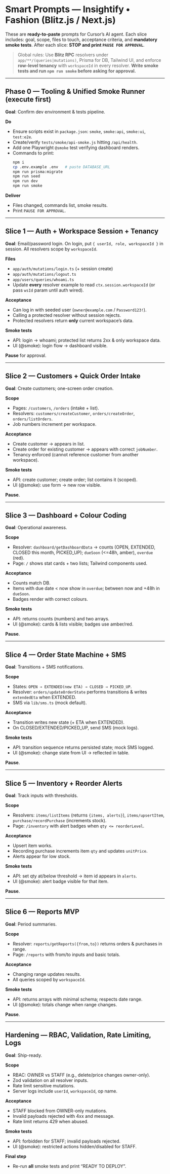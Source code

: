 # Smart Prompts — Insightify • Fashion (Blitz.js / Next.js)

These are **ready-to-paste** prompts for Cursor’s AI agent. Each slice includes: goal, scope, files to touch, acceptance criteria, and **mandatory smoke tests**. After each slice: **STOP and print `PAUSE FOR APPROVAL`**.

> Global rules: Use **Blitz RPC** resolvers under `app/**/(queries|mutations)`, Prisma for DB, Tailwind UI, and enforce **row-level tenancy** with `workspaceId` in every resolver. **Write smoke tests and run `npm run smoke` before asking for approval.**

---

## Phase 0 — Tooling & Unified Smoke Runner (execute first)
**Goal**: Confirm dev environment & tests pipeline.

**Do**
- Ensure scripts exist in `package.json`: `smoke`, `smoke:api`, `smoke:ui`, `test:e2e`.
- Create/verify `tests/smoke/api-smoke.js` hitting `/api/health`.
- Add one Playwright `@smoke` test verifying dashboard renders.
- Commands to print:
  ```bash
  npm i
  cp .env.example .env   # paste DATABASE_URL
  npm run prisma:migrate
  npm run seed
  npm run dev
  npm run smoke
  ```

**Deliver**
- Files changed, commands list, smoke results.
- Print `PAUSE FOR APPROVAL`.

---

## Slice 1 — Auth + Workspace Session + Tenancy
**Goal**: Email/password login. On login, put `{ userId, role, workspaceId }` in session. All resolvers scope by `workspaceId`.

**Files**
- `app/auth/mutations/login.ts` (+ session create)
- `app/auth/mutations/logout.ts`
- `app/users/queries/whoami.ts`
- Update **every** resolver example to read `ctx.session.workspaceId` (or pass `wsId` param until auth wired).

**Acceptance**
- Can log in with seeded user (`owner@example.com` / `Password123!`).
- Calling a protected resolver without session rejects.
- Protected resolvers return **only** current workspace’s data.

**Smoke tests**
- API: login → whoami; protected list returns 2xx & only workspace data.
- UI (@smoke): login flow → dashboard visible.

**Pause** for approval.

---

## Slice 2 — Customers + Quick Order Intake
**Goal**: Create customers; one-screen order creation.

**Scope**
- Pages: `/customers`, `/orders` (intake + list).
- Resolvers: `customers/createCustomer`, `orders/createOrder`, `orders/listOrders`.
- Job numbers increment per workspace.

**Acceptance**
- Create customer → appears in list.
- Create order for existing customer → appears with correct `jobNumber`.
- Tenancy enforced (cannot reference customer from another workspace).

**Smoke tests**
- API: create customer; create order; list contains it (scoped).
- UI (@smoke): use form → new row visible.

**Pause**.

---

## Slice 3 — Dashboard + Colour Coding
**Goal**: Operational awareness.

**Scope**
- Resolver: `dashboard/getDashboardData` → counts (OPEN, EXTENDED, CLOSED this month, PICKED_UP); `dueSoon` (<=48h, amber), `overdue` (red).
- Page: `/` shows stat cards + two lists; Tailwind components used.

**Acceptance**
- Counts match DB.
- Items with due date < now show in `overdue`; between now and +48h in `dueSoon`.
- Badges render with correct colours.

**Smoke tests**
- API: returns counts (numbers) and two arrays.
- UI (@smoke): cards & lists visible; badges use amber/red.

**Pause**.

---

## Slice 4 — Order State Machine + SMS
**Goal**: Transitions + SMS notifications.

**Scope**
- States: `OPEN → EXTENDED(new ETA) → CLOSED → PICKED_UP`.
- Resolver: `orders/updateOrderState` performs transitions & writes `extendedEta` when EXTENDED.
- SMS via `lib/sms.ts` (mock default).

**Acceptance**
- Transition writes new state (+ ETA when EXTENDED).
- On CLOSED/EXTENDED/PICKED_UP, send SMS (mock logs).

**Smoke tests**
- API: transition sequence returns persisted state; mock SMS logged.
- UI (@smoke): change state from UI → reflected in table.

**Pause**.

---

## Slice 5 — Inventory + Reorder Alerts
**Goal**: Track inputs with thresholds.

**Scope**
- Resolvers: `items/listItems` (returns `{items, alerts}`), `items/upsertItem`, `purchase/recordPurchase` (increments stock).
- Page: `/inventory` with alert badges when `qty <= reorderLevel`.

**Acceptance**
- Upsert item works.
- Recording purchase increments item `qty` and updates `unitPrice`.
- Alerts appear for low stock.

**Smoke tests**
- API: set qty at/below threshold → item id appears in `alerts`.
- UI (@smoke): alert badge visible for that item.

**Pause**.

---

## Slice 6 — Reports MVP
**Goal**: Period summaries.

**Scope**
- Resolver: `reports/getReports({from,to})` returns orders & purchases in range.
- Page: `/reports` with from/to inputs and basic totals.

**Acceptance**
- Changing range updates results.
- All queries scoped by `workspaceId`.

**Smoke tests**
- API: returns arrays with minimal schema; respects date range.
- UI (@smoke): totals change when range changes.

**Pause**.

---

## Hardening — RBAC, Validation, Rate Limiting, Logs
**Goal**: Ship-ready.

**Scope**
- RBAC: OWNER vs STAFF (e.g., delete/price changes owner-only).
- Zod validation on all resolver inputs.
- Rate limit sensitive mutations.
- Server logs include `userId`, `workspaceId`, op name.

**Acceptance**
- STAFF blocked from OWNER-only mutations.
- Invalid payloads rejected with 4xx and message.
- Rate limit returns 429 when abused.

**Smoke tests**
- API: forbidden for STAFF; invalid payloads rejected.
- UI (@smoke): restricted actions hidden/disabled for STAFF.

**Final step**
- Re-run **all** smoke tests and print “READY TO DEPLOY”.
